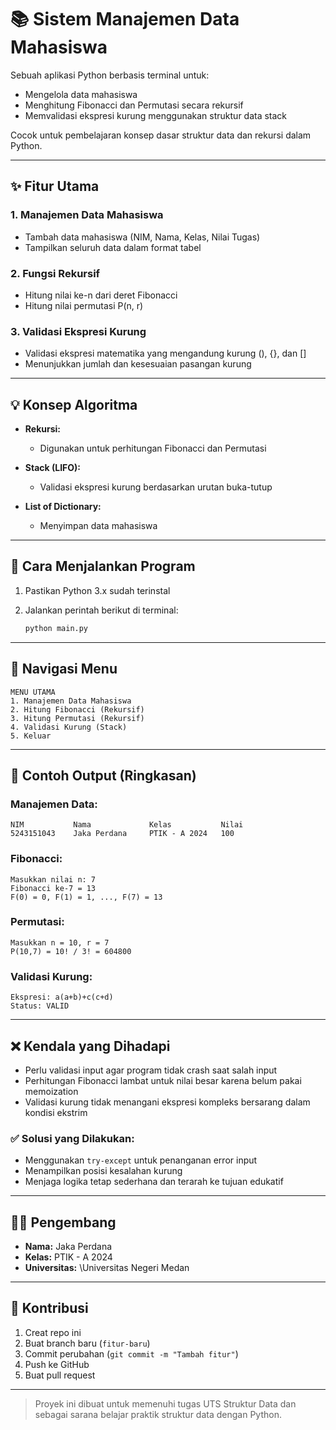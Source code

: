 # 📚 Sistem Manajemen Data Mahasiswa

Sebuah aplikasi Python berbasis terminal untuk:

* Mengelola data mahasiswa
* Menghitung Fibonacci dan Permutasi secara rekursif
* Memvalidasi ekspresi kurung menggunakan struktur data stack

Cocok untuk pembelajaran konsep dasar struktur data dan rekursi dalam Python.

---

## ✨ Fitur Utama

### 1. Manajemen Data Mahasiswa

* Tambah data mahasiswa (NIM, Nama, Kelas, Nilai Tugas)
* Tampilkan seluruh data dalam format tabel

### 2. Fungsi Rekursif

* Hitung nilai ke-n dari deret Fibonacci
* Hitung nilai permutasi P(n, r)

### 3. Validasi Ekspresi Kurung

* Validasi ekspresi matematika yang mengandung kurung (), {}, dan \[]
* Menunjukkan jumlah dan kesesuaian pasangan kurung

---

## 💡 Konsep Algoritma

* **Rekursi:**

  * Digunakan untuk perhitungan Fibonacci dan Permutasi

* **Stack (LIFO):**

  * Validasi ekspresi kurung berdasarkan urutan buka-tutup

* **List of Dictionary:**

  * Menyimpan data mahasiswa

---

## 🔧 Cara Menjalankan Program

1. Pastikan Python 3.x sudah terinstal
2. Jalankan perintah berikut di terminal:

   ```bash
   python main.py
   ```

---

## 🔹 Navigasi Menu

```
MENU UTAMA
1. Manajemen Data Mahasiswa
2. Hitung Fibonacci (Rekursif)
3. Hitung Permutasi (Rekursif)
4. Validasi Kurung (Stack)
5. Keluar
```

---

## 📄 Contoh Output (Ringkasan)

### Manajemen Data:

```
NIM           Nama             Kelas           Nilai
5243151043    Jaka Perdana     PTIK - A 2024   100
```

### Fibonacci:

```
Masukkan nilai n: 7
Fibonacci ke-7 = 13
F(0) = 0, F(1) = 1, ..., F(7) = 13
```

### Permutasi:

```
Masukkan n = 10, r = 7
P(10,7) = 10! / 3! = 604800
```

### Validasi Kurung:

```
Ekspresi: a(a+b)+c(c+d)
Status: VALID
```

---

## ❌ Kendala yang Dihadapi

* Perlu validasi input agar program tidak crash saat salah input
* Perhitungan Fibonacci lambat untuk nilai besar karena belum pakai memoization
* Validasi kurung tidak menangani ekspresi kompleks bersarang dalam kondisi ekstrim

### ✅ Solusi yang Dilakukan:

* Menggunakan `try-except` untuk penanganan error input
* Menampilkan posisi kesalahan kurung
* Menjaga logika tetap sederhana dan terarah ke tujuan edukatif

---

## 👨‍💼 Pengembang

* **Nama:** Jaka Perdana
* **Kelas:** PTIK - A 2024
* **Universitas:** \Universitas Negeri Medan

---

## 🙌 Kontribusi

1. Creat repo ini
2. Buat branch baru (`fitur-baru`)
3. Commit perubahan (`git commit -m "Tambah fitur"`)
4. Push ke GitHub
5. Buat pull request

---

> Proyek ini dibuat untuk memenuhi tugas UTS Struktur Data dan sebagai sarana belajar praktik struktur data dengan Python.
